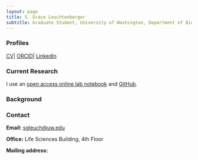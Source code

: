 ```yaml
---
layout: page
title: S. Grace Leuchtenberger
subtitle: Graduate Student, University of Washington, Department of Biology
---
```


### Profiles
[CV](https://graceleuchtenberger.github.io/CV/Grace_Leuchtenberger_CV_4_7_23.pdf)| [ORCID](https://orcid.org/0000-0002-0527-4479)| [LinkedIn](https://www.linkedin.com/in/grace-leuchtenberger-1b9180183/)

### Current Research
 I use an [open access online lab notebook](https://graceleuchtenberger.github.io/notebook/) and [GitHub](https://github.com/graceleuchtenberger).

### Background


### Contact
 **Email:** [sgleuch@uw.edu](mailto:sgleuch@uw.edu)  

 **Office:** Life Sciences Building, 4th Floor

 **Mailing address:**
